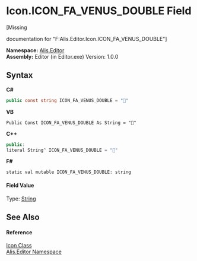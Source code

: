 # Icon.ICON_FA_VENUS_DOUBLE Field
 

\[Missing <summary> documentation for "F:Alis.Editor.Icon.ICON_FA_VENUS_DOUBLE"\]

**Namespace:**&nbsp;<a href="b150ade4-39de-a232-5f06-d3cdc1b2c538">Alis.Editor</a><br />**Assembly:**&nbsp;Editor (in Editor.exe) Version: 1.0.0

## Syntax

**C#**<br />
``` C#
public const string ICON_FA_VENUS_DOUBLE = ""
```

**VB**<br />
``` VB
Public Const ICON_FA_VENUS_DOUBLE As String = ""
```

**C++**<br />
``` C++
public:
literal String^ ICON_FA_VENUS_DOUBLE = ""
```

**F#**<br />
``` F#
static val mutable ICON_FA_VENUS_DOUBLE: string
```


#### Field Value
Type: <a href="https://docs.microsoft.com/dotnet/api/system.string" target="_blank">String</a>

## See Also


#### Reference
<a href="cc0f883c-67f8-f772-c6d7-a60b129f22a7">Icon Class</a><br /><a href="b150ade4-39de-a232-5f06-d3cdc1b2c538">Alis.Editor Namespace</a><br />